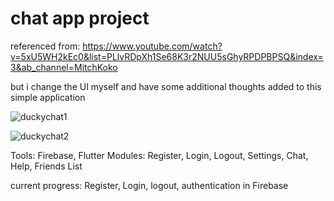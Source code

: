 # chat app project

referenced from:
https://www.youtube.com/watch?v=5xU5WH2kEc0&list=PLlvRDpXh1Se68K3r2NUU5sGhyRPDPBPSQ&index=3&ab_channel=MitchKoko

but i change the UI myself and have some additional thoughts added to this simple application


![duckychat1](https://github.com/user-attachments/assets/938243c6-c21f-40d5-b1d1-b8d1204f3844)

![duckychat2](https://github.com/user-attachments/assets/7bb01c13-e495-4453-a87d-0475628c9664)


Tools: Firebase, Flutter
Modules:
Register, Login, Logout, Settings, Chat, Help, Friends List

current progress: Register, Login, logout, authentication in Firebase
